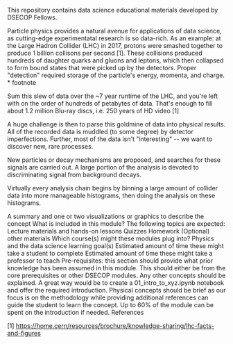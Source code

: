 This repository contains data science educational materials developed by DSECOP Fellows.


Particle physics provides a natural avenue for applications of data science, as cutting-edge experimentatal research is so data-rich. As an example: at the Large Hadron Collider (LHC) in 2017, protons were smashed together to produce 1 billion collisons per second [1]. These collisions produced hundreds of daughter quarks and gluons and leptons, which then collapsed to form bound states that were picked up by the detectors. Proper "detection" required storage of the particle's energy, momenta, and charge. * footnote

Sum this slew of data over the ~7 year runtime of the LHC, and you're left with on the order of hundreds of petabytes of data. That's enough to fill about 1.2 million Blu-ray discs, i.e. 250 years of HD video [1]

A huge challenge is then to parse this goldmine of data into physical results. All of the recorded data is muddled (to some degree) by detector imperfections. Further, most of the data isn't "interesting" -- we want to discover new, rare processes.

New particles or decay mechanisms are proposed, and searches for these signals are carried out. A large portion of the analysis is devoted to discriminating signal from background decays.
   
Virtually every analysis chain begins by binning a large amount of collider data into more manageable histograms, then doing the analysis on these histograms.


A summary and one or two visualizations or graphics to describe the concept What is included in this module? The following topics are expected: Lecture materials and hands-on lessons Quizzes Homework (Optional) other materials Which course(s) might these modules plug into? Physics and the data science learning goal(s) Estimated amount of time these might take a student to complete Estimated amount of time these might take a professor to teach Pre-requisites: this section should provide what prior knowledge has been assumed in this module. This should either be from the core prerequisites or other DSECOP modules. Any other concepts should be explained. A great way would be to create a 01_intro_to_xyz.ipynb notebook and offer the required introduction. Physical concepts should be brief as our focus is on the methodology while providing additional references can guide the student to learn the concept. Up to 60% of the module can be spent on the introduction if needed. References

[1] https://home.cern/resources/brochure/knowledge-sharing/lhc-facts-and-figures
